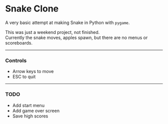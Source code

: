 # Snake Clone

A very basic attempt at making Snake in Python with `pygame`.

This was just a weekend project, not finished.  
Currently the snake moves, apples spawn, but there are no menus or scoreboards.

---

### Controls
- Arrow keys to move
- ESC to quit

---

### TODO
- Add start menu
- Add game over screen
- Save high scores
